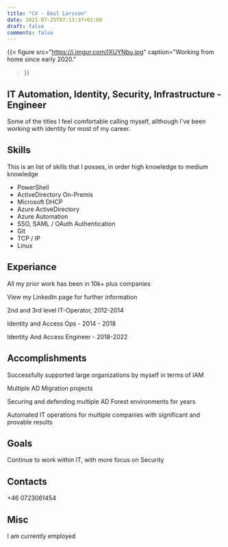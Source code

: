 ```yaml
---
title: "CV - Emil Larsson"
date: 2021-07-25T07:13:37+01:00
draft: false
comments: false
---
```

{{< figure
  src="https://i.imgur.com/lXUYNbu.jpg"
  caption="Working from home since early 2020."
  >}}

## IT Automation, Identity, Security, Infrastructure - Engineer

Some of the titles I feel comfortable calling myself, allthough I've been working with identity for most of my career.

## Skills

This is an list of skills that I posses, in order high knowledge to medium knowledge

* PowerShell
* ActiveDirectory On-Premis 
* Microsoft DHCP 
* Azure ActiveDirectory
* Azure Automation
* SSO, SAML / OAuth Authentication
* Git
* TCP / IP
* Linux

## Experiance

All my prior work has been in 10k+ plus companies  

View my LinkedIn page for further information

2nd and 3rd level IT-Operator, 2012-2014

Identity and Access Ops - 2014 - 2018

Identity And Access Engineer - 2018-2022

## Accomplishments

Successfully supported large organizations by myself in terms of IAM  

Multiple AD Migration projects  

Securing and defending multiple AD Forest environments for years

Automated IT operations for multiple companies with significant and provable results

## Goals

Continue to work within IT, with more focus on Security


## Contacts

+46 0723061454

## Misc

I am currently employed